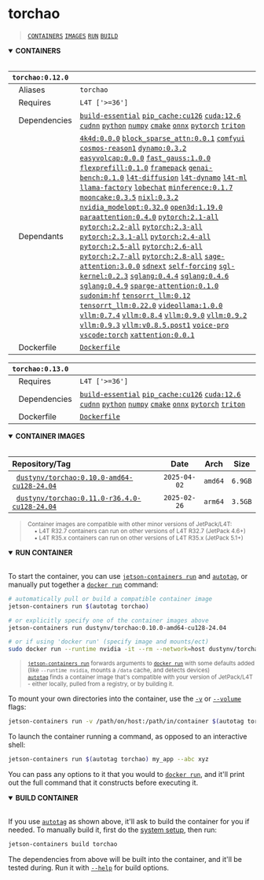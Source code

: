 # torchao

> [`CONTAINERS`](#user-content-containers) [`IMAGES`](#user-content-images) [`RUN`](#user-content-run) [`BUILD`](#user-content-build)

<details open>
<summary><b><a id="containers">CONTAINERS</a></b></summary>
<br>

| **`torchao:0.12.0`** | |
| :-- | :-- |
| &nbsp;&nbsp;&nbsp;Aliases | `torchao` |
| &nbsp;&nbsp;&nbsp;Requires | `L4T ['>=36']` |
| &nbsp;&nbsp;&nbsp;Dependencies | [`build-essential`](/packages/build/build-essential) [`pip_cache:cu126`](/packages/cuda/cuda) [`cuda:12.6`](/packages/cuda/cuda) [`cudnn`](/packages/cuda/cudnn) [`python`](/packages/build/python) [`numpy`](/packages/numeric/numpy) [`cmake`](/packages/build/cmake/cmake_pip) [`onnx`](/packages/ml/onnx) [`pytorch`](/packages/pytorch) [`triton`](/packages/ml/triton) |
| &nbsp;&nbsp;&nbsp;Dependants | [`4k4d:0.0.0`](/packages/3d/gaussian_splatting/4k4d) [`block_sparse_attn:0.0.1`](/packages/attention/block-sparse-attention) [`comfyui`](/packages/diffusion/comfyui) [`cosmos-reason1`](/packages/diffusion/cosmos/cosmos-reason1) [`dynamo:0.3.2`](/packages/llm/dynamo/dynamo) [`easyvolcap:0.0.0`](/packages/3d/gaussian_splatting/easyvolcap) [`fast_gauss:1.0.0`](/packages/3d/gaussian_splatting/fast_gauss) [`flexprefill:0.1.0`](/packages/attention/flexprefill) [`framepack`](/packages/diffusion/framepack) [`genai-bench:0.1.0`](/packages/llm/sglang/genai-bench) [`l4t-diffusion`](/packages/ml/l4t/l4t-diffusion) [`l4t-dynamo`](/packages/ml/l4t/l4t-dynamo) [`l4t-ml`](/packages/ml/l4t/l4t-ml) [`llama-factory`](/packages/llm/llama-factory) [`lobechat`](/packages/llm/lobe_chat) [`minference:0.1.7`](/packages/llm/minference) [`mooncake:0.3.5`](/packages/llm/dynamo/mooncake) [`nixl:0.3.2`](/packages/llm/dynamo/nixl) [`nvidia_modelopt:0.32.0`](/packages/llm/tensorrt_optimizer/nvidia-modelopt) [`open3d:1.19.0`](/packages/3d/3dvision/open3d) [`paraattention:0.4.0`](/packages/attention/ParaAttention) [`pytorch:2.1-all`](/packages/pytorch) [`pytorch:2.2-all`](/packages/pytorch) [`pytorch:2.3-all`](/packages/pytorch) [`pytorch:2.3.1-all`](/packages/pytorch) [`pytorch:2.4-all`](/packages/pytorch) [`pytorch:2.5-all`](/packages/pytorch) [`pytorch:2.6-all`](/packages/pytorch) [`pytorch:2.7-all`](/packages/pytorch) [`pytorch:2.8-all`](/packages/pytorch) [`sage-attention:3.0.0`](/packages/attention/sage-attention) [`sdnext`](/packages/diffusion/sdnext) [`self-forcing`](/packages/diffusion/self-forcing) [`sgl-kernel:0.2.3`](/packages/llm/sglang/sgl-kernel) [`sglang:0.4.4`](/packages/llm/sglang) [`sglang:0.4.6`](/packages/llm/sglang) [`sglang:0.4.9`](/packages/llm/sglang) [`sparge-attention:0.1.0`](/packages/attention/sparge-attention) [`sudonim:hf`](/packages/llm/sudonim) [`tensorrt_llm:0.12`](/packages/llm/tensorrt_optimizer/tensorrt_llm) [`tensorrt_llm:0.22.0`](/packages/llm/tensorrt_optimizer/tensorrt_llm) [`videollama:1.0.0`](/packages/vlm/videollama) [`vllm:0.7.4`](/packages/llm/vllm) [`vllm:0.8.4`](/packages/llm/vllm) [`vllm:0.9.0`](/packages/llm/vllm) [`vllm:0.9.2`](/packages/llm/vllm) [`vllm:0.9.3`](/packages/llm/vllm) [`vllm:v0.8.5.post1`](/packages/llm/vllm) [`voice-pro`](/packages/speech/voice-pro) [`vscode:torch`](/packages/code/vscode) [`xattention:0.0.1`](/packages/attention/xattention) |
| &nbsp;&nbsp;&nbsp;Dockerfile | [`Dockerfile`](Dockerfile) |

| **`torchao:0.13.0`** | |
| :-- | :-- |
| &nbsp;&nbsp;&nbsp;Requires | `L4T ['>=36']` |
| &nbsp;&nbsp;&nbsp;Dependencies | [`build-essential`](/packages/build/build-essential) [`pip_cache:cu126`](/packages/cuda/cuda) [`cuda:12.6`](/packages/cuda/cuda) [`cudnn`](/packages/cuda/cudnn) [`python`](/packages/build/python) [`numpy`](/packages/numeric/numpy) [`cmake`](/packages/build/cmake/cmake_pip) [`onnx`](/packages/ml/onnx) [`pytorch`](/packages/pytorch) [`triton`](/packages/ml/triton) |
| &nbsp;&nbsp;&nbsp;Dockerfile | [`Dockerfile`](Dockerfile) |

</details>

<details open>
<summary><b><a id="images">CONTAINER IMAGES</a></b></summary>
<br>

| Repository/Tag | Date | Arch | Size |
| :-- | :--: | :--: | :--: |
| &nbsp;&nbsp;[`dustynv/torchao:0.10.0-amd64-cu128-24.04`](https://hub.docker.com/r/dustynv/torchao/tags) | `2025-04-02` | `amd64` | `6.9GB` |
| &nbsp;&nbsp;[`dustynv/torchao:0.11.0-r36.4.0-cu128-24.04`](https://hub.docker.com/r/dustynv/torchao/tags) | `2025-02-26` | `arm64` | `3.5GB` |

> <sub>Container images are compatible with other minor versions of JetPack/L4T:</sub><br>
> <sub>&nbsp;&nbsp;&nbsp;&nbsp;• L4T R32.7 containers can run on other versions of L4T R32.7 (JetPack 4.6+)</sub><br>
> <sub>&nbsp;&nbsp;&nbsp;&nbsp;• L4T R35.x containers can run on other versions of L4T R35.x (JetPack 5.1+)</sub><br>
</details>

<details open>
<summary><b><a id="run">RUN CONTAINER</a></b></summary>
<br>

To start the container, you can use [`jetson-containers run`](/docs/run.md) and [`autotag`](/docs/run.md#autotag), or manually put together a [`docker run`](https://docs.docker.com/engine/reference/commandline/run/) command:
```bash
# automatically pull or build a compatible container image
jetson-containers run $(autotag torchao)

# or explicitly specify one of the container images above
jetson-containers run dustynv/torchao:0.10.0-amd64-cu128-24.04

# or if using 'docker run' (specify image and mounts/ect)
sudo docker run --runtime nvidia -it --rm --network=host dustynv/torchao:0.10.0-amd64-cu128-24.04
```
> <sup>[`jetson-containers run`](/docs/run.md) forwards arguments to [`docker run`](https://docs.docker.com/engine/reference/commandline/run/) with some defaults added (like `--runtime nvidia`, mounts a `/data` cache, and detects devices)</sup><br>
> <sup>[`autotag`](/docs/run.md#autotag) finds a container image that's compatible with your version of JetPack/L4T - either locally, pulled from a registry, or by building it.</sup>

To mount your own directories into the container, use the [`-v`](https://docs.docker.com/engine/reference/commandline/run/#volume) or [`--volume`](https://docs.docker.com/engine/reference/commandline/run/#volume) flags:
```bash
jetson-containers run -v /path/on/host:/path/in/container $(autotag torchao)
```
To launch the container running a command, as opposed to an interactive shell:
```bash
jetson-containers run $(autotag torchao) my_app --abc xyz
```
You can pass any options to it that you would to [`docker run`](https://docs.docker.com/engine/reference/commandline/run/), and it'll print out the full command that it constructs before executing it.
</details>
<details open>
<summary><b><a id="build">BUILD CONTAINER</b></summary>
<br>

If you use [`autotag`](/docs/run.md#autotag) as shown above, it'll ask to build the container for you if needed.  To manually build it, first do the [system setup](/docs/setup.md), then run:
```bash
jetson-containers build torchao
```
The dependencies from above will be built into the container, and it'll be tested during.  Run it with [`--help`](/jetson_containers/build.py) for build options.
</details>
